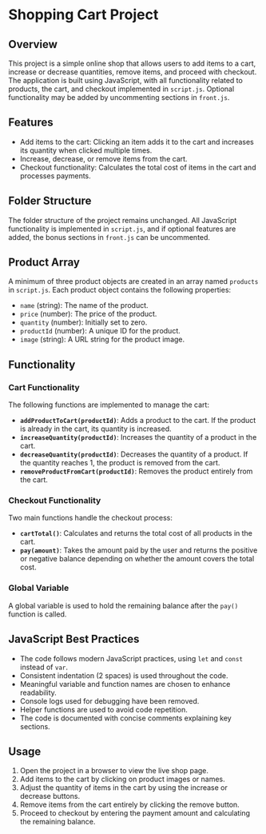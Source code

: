 # Shopping Cart Project

## Overview
This project is a simple online shop that allows users to add items to a cart, increase or decrease quantities, remove items, and proceed with checkout. The application is built using JavaScript, with all functionality related to products, the cart, and checkout implemented in `script.js`. Optional functionality may be added by uncommenting sections in `front.js`.

## Features
- Add items to the cart: Clicking an item adds it to the cart and increases its quantity when clicked multiple times.
- Increase, decrease, or remove items from the cart.
- Checkout functionality: Calculates the total cost of items in the cart and processes payments.

## Folder Structure
The folder structure of the project remains unchanged. All JavaScript functionality is implemented in `script.js`, and if optional features are added, the bonus sections in `front.js` can be uncommented.

## Product Array
A minimum of three product objects are created in an array named `products` in `script.js`. Each product object contains the following properties:
- `name` (string): The name of the product.
- `price` (number): The price of the product.
- `quantity` (number): Initially set to zero.
- `productId` (number): A unique ID for the product.
- `image` (string): A URL string for the product image.

## Functionality

### Cart Functionality
The following functions are implemented to manage the cart:
- **`addProductToCart(productId)`**: Adds a product to the cart. If the product is already in the cart, its quantity is increased.
- **`increaseQuantity(productId)`**: Increases the quantity of a product in the cart.
- **`decreaseQuantity(productId)`**: Decreases the quantity of a product. If the quantity reaches 1, the product is removed from the cart.
- **`removeProductFromCart(productId)`**: Removes the product entirely from the cart.

### Checkout Functionality
Two main functions handle the checkout process:
- **`cartTotal()`**: Calculates and returns the total cost of all products in the cart.
- **`pay(amount)`**: Takes the amount paid by the user and returns the positive or negative balance depending on whether the amount covers the total cost.

### Global Variable
A global variable is used to hold the remaining balance after the `pay()` function is called.

## JavaScript Best Practices
- The code follows modern JavaScript practices, using `let` and `const` instead of `var`.
- Consistent indentation (2 spaces) is used throughout the code.
- Meaningful variable and function names are chosen to enhance readability.
- Console logs used for debugging have been removed.
- Helper functions are used to avoid code repetition.
- The code is documented with concise comments explaining key sections.

## Usage
1. Open the project in a browser to view the live shop page.
2. Add items to the cart by clicking on product images or names.
3. Adjust the quantity of items in the cart by using the increase or decrease buttons.
4. Remove items from the cart entirely by clicking the remove button.
5. Proceed to checkout by entering the payment amount and calculating the remaining balance.
